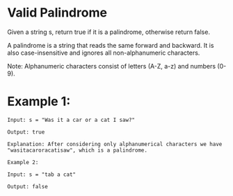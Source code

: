 # Valid Palindrome

Given a string s, return true if it is a palindrome, otherwise return false.

A palindrome is a string that reads the same forward and backward. It is also case-insensitive and ignores all non-alphanumeric characters.

Note: Alphanumeric characters consist of letters (A-Z, a-z) and numbers (0-9).

# Example 1:
```
Input: s = "Was it a car or a cat I saw?"

Output: true

Explanation: After considering only alphanumerical characters we have "wasitacaroracatisaw", which is a palindrome.
```
```
Example 2:

Input: s = "tab a cat"

Output: false
```